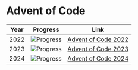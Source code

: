 # Advent of Code

| Year | Progress                                  | Link                                                                                               |
| ---- | ----------------------------------------- | -------------------------------------------------------------------------------------------------- |
| 2022 | ![Progress](https://progress-bar.xyz/16/) | [Advent of Code 2022](https://github.com/Jdwalli/coding-challenges/blob/main/advent_of_code/2022/) |
| 2023 | ![Progress](https://progress-bar.xyz/25/) | [Advent of Code 2023](https://github.com/Jdwalli/coding-challenges/blob/main/advent_of_code/2023/) |
| 2024 | ![Progress](https://progress-bar.xyz/1/)  | [Advent of Code 2024](https://github.com/Jdwalli/coding-challenges/blob/main/advent_of_code/2024/) |
